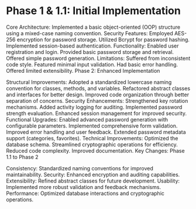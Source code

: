 # Phase 1 & 1.1: Initial Implementation

Core Architecture: Implemented a basic object-oriented (OOP) structure using a mixed-case naming convention.
Security Features:
Employed AES-256 encryption for password storage.
Utilized Bcrypt for password hashing.
Implemented session-based authentication.
Functionality:
Enabled user registration and login.
Provided basic password storage and retrieval.
Offered simple password generation.
Limitations:
Suffered from inconsistent code style.
Featured minimal input validation.
Had basic error handling.
Offered limited extensibility.
Phase 2: Enhanced Implementation

Structural Improvements:
Adopted a standardized lowercase naming convention for classes, methods, and variables.
Refactored abstract classes and interfaces for better design.
Improved code organization through better separation of concerns.
Security Enhancements:
Strengthened key rotation mechanisms.
Added activity logging for auditing.
Implemented password strength evaluation.
Enhanced session management for improved security.
Functional Upgrades:
Enabled advanced password generation with configurable parameters.
Implemented comprehensive form validation.
Improved error handling and user feedback.
Extended password metadata support (categories, favorites).
Technical Improvements:
Optimized the database schema.
Streamlined cryptographic operations for efficiency.
Reduced code complexity.
Improved documentation.
Key Changes: Phase 1.1 to Phase 2

Consistency: Standardized naming conventions for improved maintainability.
Security: Enhanced encryption and auditing capabilities.
Extensibility: Refined abstract classes for future development.
Usability: Implemented more robust validation and feedback mechanisms.
Performance: Optimized database interactions and cryptographic operations.
